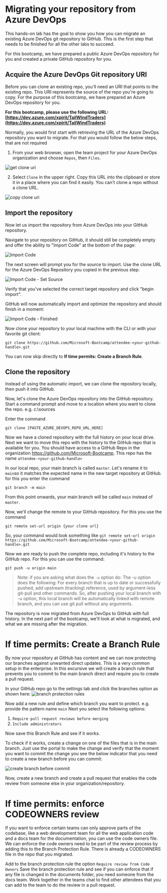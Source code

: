# Migrating your repository from Azure DevOps
This hands-on lab has the goal to show you how you can migrate an existing Azure DevOps git repository to GitHub. This is the first step that needs to be finished for all the other labs to succeed. 

For this bootcamp, we have prepared a public Azure DevOps repository for you and created a private GitHub repository for you.

## Acquire the Azure DevOps Git repository URI
Before you can clone an existing repo, you'll need an URI that points to the existing repo. This URI represents the source of the repo you're going to copy. 
For the purpose of this bootcamp, we have prepared an Azure DevOps repository for you. 

**For this bootcamp, please use the following URL: [https://dev.azure.com/xpirit/TailWindTraders](https://dev.azure.com/xpirit/TailWindTraders)**

Normally, you would first start with retrieving the URL of the Azure DevOps repository you want to migrate. For that you would follow the below steps, that are not required  
1. From your web browser, open the team project for your Azure DevOps organization and choose `Repos`, then `Files`.

![get clone uri](https://docs.microsoft.com/en-us/azure/devops/repos/git/media/clone-repo/repos-files.png?view=azure-devops)

2. Select `Clone` in the upper right. Copy this URL into the clipboard or store it in a place where you can find it easily. You can't clone a repo without a clone URL.

![copy clone uri](https://docs.microsoft.com/en-us/azure/devops/repos/git/media/get_clone_url.gif?view=azure-devops) 

## Import the repository

Now let us import the repository from Azure DevOps into your GitHub repository. 

Navigate to your repository on GitHub, it should still be completely empty and offer the ability to "Import Code" at the bottom of the page:

![Import Code](./images/import-code.png) 

The next screen will prompt you for the source to import. Use the clone URL for the Azure DevOps Repository you copied in the previous step:

![Import Code - Set Source](./images/import-code-provide-source.png)

Verify that you've selected the correct target repository and click "begin import".

GitHub will now automatically import and optimize the repository and should finish in a moment:

![Import Code - Finished](./images/import-code-finished.png)

Now clone your repository to your local machine with the CLI or with your favorite git client:

```
git clone https://github.com/Microsoft-Bootcamp/attendee-<your-github-handle>.git
```

You can now skip directly to **If time permits: Create a Branch Rule**.

## Clone the repository 
Instead of using the automatic import, we can clone the repository locally, then push it into GitHub.

Now, let's clone the Azure DevOps repository into the GitHub repository.
Start a command prompt and move to a location where you want to clone the repo. e.g. c:\sources 

Enter the command 

```
git clone [PASTE_AZURE_DEVOPS_REPO_URL_HERE]
```

Now we have a cloned repository with the full history on your local drive. Next we want to move this repo with the history to the GitHub repo that is available for you.
You should have access to a GitHub Repo in the organization https://github.com/Microsoft-Bootcamp. This repo has the name `attendee-<your-github-handle>`

In our local repo, your main branch is called `master`. Let's rename it to `main`so it matches the expected name in the new target repository at GitHub. for this you enter the command 

```
git branch -m main
```

From this point onwards, your main branch will be called `main` instead of `master`.

Now, we'll change the remote to your GitHub repository. For this you use the command 

```
git remote set-url origin {your clone url}
```

So, your command would look something like `git remote set-url origin https://github.com/Microsoft-Bootcamp/attendee-<your-github-handle>.git`

Now we are ready to push the complete repo, including it's history to the GitHub repo.
For this you can use the command:

```
git push -u origin main
```

> Note: if you are asking what does the `-u` option do:
> The -u option does the following: For every branch that is up to date or successfully pushed, add upstream (tracking) reference, used by argument-less git-pull and other commands. So, after pushing your local branch with -u option, this local branch will be automatically linked with remote branch, and you can use git pull without any arguments.

The repository is now migrated from Azure DevOps to GitHub with full history. In the next part of the bootcamp, we'll look at what is migrated, and what we are missing after the migration.

# If time permits: Create a Branch Rule
By now your repository at GitHub has content and we can now protecting our branches against unwanted direct updates. This is a very common setup in the enterprise.
In this excursive we will create a branch rule that prevents you to commit to the main branch direct and require you to create a pull request.

In your GitHub repo go to the settings tab and click the branches option as shown here:
![branch protection rules](images/branch-protection-rules.png)

Now add a new rule and define which branch you want to protect. e.g. provide the pattern name `main`
Next you select the following options:
1. `Require pull request reviews before merging`
2. `Include administrators`

Now save this Branch Rule and see if it works.

To check if it works, create a change on one of the files that is in the main branch. Just use the portal to make the change and verify that the moment you want to commit the change you see the below indicator that you need to create a new branch before you can commit:

![create branch before commit](images/branch-before-commit.png)

Now, create a new branch and create a pull request that enables the code review from someone else in your organization/repository.

# If time permits: enforce CODEOWNERS review

If you want to enforce certain teams can only approve parts of the codebase, like a web development team for all the web application code and a docs team for the documentation, you can use the code owners file. We can enforce the code owners need to be part of the review process by adding this to the Branch Protection Rule.
There is already a CODEOWNERS file in the repo that you migrated.

Add to the branch protection rule the option `Require review from Code Owners`
Save the branch protection rule and see if you can enforce that if any file is changed in the documents folder, you need someone from the docs team. Work together in the teams chat to find other attendees that you can add to the team to do the review in a pull request.
